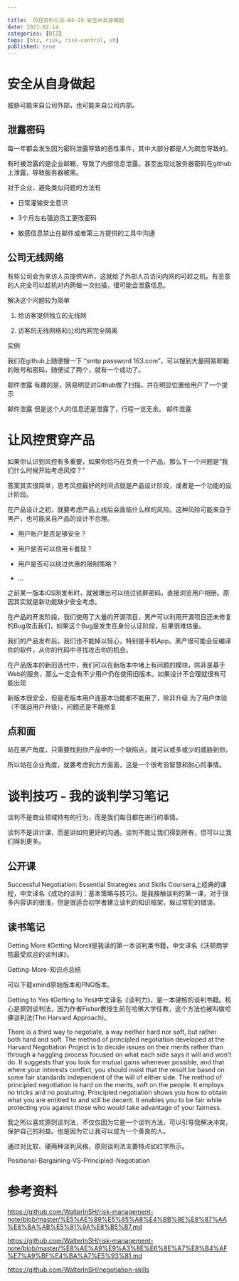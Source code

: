 ```yaml
---

title:  风控资料汇总-04-19-安全从自身做起
date: 2021-02-14
categories: [BIZ]
tags: [biz, risk, risk-control, sh]
published: true
---
```




# 安全从自身做起

威胁可能来自公司外部，也可能来自公司内部。

## 泄露密码

每一年都会发生因为密码泄露导致的恶性事件，其中大部分都是人为疏忽导致的。

有时被泄露的是企业邮箱，导致了内部信息泄露。甚至出现过服务器密码在github上泄露，导致服务器被黑。

对于企业，避免类似问题的方法有

- 日常灌输安全意识

- 3个月左右强迫员工更改密码

- 敏感信息禁止在邮件或者第三方提供的工具中沟通

## 公司无线网络

有些公司会为来访人员提供Wifi，这就给了外部人员访问内网的可趁之机。有恶意的人完全可以趁机对内网做一次扫描，很可能会泄露信息。

解决这个问题较为简单

1. 给访客提供独立的无线网

2. 访客的无线网络和公司内网完全隔离


实例

我们在github上随便搜一下 “smtp password 163.com”，可以搜到大量网易邮箱的账号和密码，随便试了两个，就有一个成功了。

邮件泄露 有趣的是，网易明显对Github做了扫描，并在明显位置给用户了一个提示

邮件泄露 但是这个人的信息还是泄露了，行程一览无余。 邮件泄露

# 让风控贯穿产品

如果你认识到风控有多重要，如果你恰巧在负责一个产品，那么下一个问题是“我们什么时候开始考虑风控？”

答案其实很简单，思考风控最好的时间点就是产品设计阶段，或者是一个功能的设计阶段。

在产品设计之初，就要考虑产品上线后会面临什么样的风险。这种风险可能来自于黑产，也可能来自产品的设计不合理。

- 用户账户是否足够安全？

- 用户是否可以信用卡套现？

- 用户是否可以绕过优惠的限制策略？

- ...

之前某一版本iOS刚发布时，就被爆出可以绕过锁屏密码，直接浏览用户相册。原因其实就是新功能缺少安全考虑。

在产品的开发阶段，我们使用了大量的开源项目，黑产可以利用开源项目还未修复的Bug攻击我们，如果这个Bug是发生在身份认证阶段，后果很难估量。

我们的产品发布后，我们也不能掉以轻心，特别是手机App。黑产很可能会反编译你的软件，从你的代码中寻找攻击你的机会。

在产品版本的新旧迭代中，我们可以在新版本中堵上有问题的模块，除非是基于Web的服务，那么一定会有不少用户仍在使用旧版本。如果设计不合理就很有可能出现

新版本很安全，但是老版本用户连基本功能都不能用了，除非升级
为了用户体验（不强迫用户升级），问题还是不能修复

## 点和面

站在黑产角度，只需要找到你产品中的一个缺陷点，就可以或多或少的威胁到你。

所以站在企业角度，就要考虑到方方面面，这是一个很考验智慧和耐心的事情。


# 谈判技巧 - 我的谈判学习笔记

谈判不是商业领域特有的行为，而是我们每日都在进行的事情。

谈判不是讲计谋，而是讲如何更好的沟通。谈判不能让我们得到所有，但可以让我们得到更多。

## 公开课

Successful Negotiation: Essential Strategies and Skills
Coursera上经典的课程，中文译名《成功的谈判：基本策略与技巧》。是我接触谈判的第一课，对于很多内容讲的很浅，但是很适合初学者建立谈判的知识框架，躲过常犯的错误。

## 读书笔记

Getting More
《Getting More》是我读的第一本谈判类书籍，中文译名《沃顿商学院最受欢迎的谈判课》。

Getting-More-知识点总结

可以下载xmind原始版本和PNG版本。

Getting to Yes
《Getting to Yes》中文译名《谈判力》，是一本硬核的谈判书籍。核心是原则谈判法，因为作者Fisher教授生前在哈佛大学任教，这个方法也被叫做哈佛谈判法(The Harvard Approach)。

There is a third way to negotiate, a way neither hard nor soft, but rather both hard and soft. The method of principled negotiation developed at the Harvard Negotiation Project is to decide issues on their merits rather than through a haggling process focused on what each side says it will and won’t do. It suggests that you look for mutual gains whenever possible, and that where your interests conflict, you should insist that the result be based on some fair standards independent of the will of either side. The method of principled negotiation is hard on the merits, soft on the people. It employs no tricks and no posturing. Principled negotiation shows you how to obtain what you are entitled to and still be decent. It enables you to be fair while protecting you against those who would take advantage of your fairness.

我之所以喜欢原则谈判法，不仅仅因为它是一个谈判方法，可以引导我解决冲突，保护自己的利益。也是因为它让我可以成为一个善良的人。

通过对比软、硬两种谈判风格，原则谈判法主要特点如红字所示。

Positional-Bargaining-VS-Principled-Negotiation


# 参考资料

https://github.com/WalterInSH/risk-management-note/blob/master/%E5%AE%89%E5%85%A8%E4%BB%8E%E8%87%AA%E8%BA%AB%E5%81%9A%E8%B5%B7.md

https://github.com/WalterInSH/risk-management-note/blob/master/%E8%AE%A9%E9%A3%8E%E6%8E%A7%E8%B4%AF%E7%A9%BF%E4%BA%A7%E5%93%81.md

https://github.com/WalterInSH/negotiation-skills


